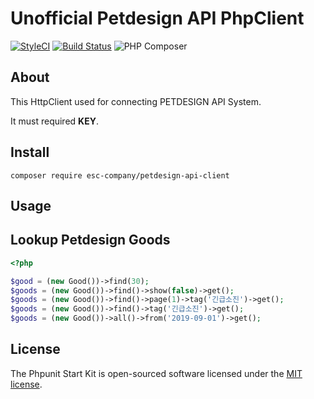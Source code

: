 # Unofficial Petdesign API PhpClient

[![StyleCI](https://github.styleci.io/repos/138573135/shield?branch=master)](https://github.styleci.io/repos/138573135)
[![Build Status](https://travis-ci.org/cable8mm/petdesign-api-php-client.svg?branch=master)](https://travis-ci.org/cable8mm/petdesign-api-php-client)
![PHP Composer](https://github.com/cable8mm/petdesign-api-php-client/workflows/PHP%20Composer/badge.svg)

## About

This HttpClient used for connecting PETDESIGN API System.

It must required **KEY**.

## Install

```
composer require esc-company/petdesign-api-client
```

## Usage

## Lookup Petdesign Goods

```php
<?php

$good = (new Good())->find(30);
$goods = (new Good())->find()->show(false)->get();
$goods = (new Good())->find()->page(1)->tag('긴급소진')->get();
$goods = (new Good())->find()->tag('긴급소진')->get();
$goods = (new Good())->all()->from('2019-09-01')->get();
```

## License

The Phpunit Start Kit is open-sourced software licensed under the [MIT license](https://opensource.org/licenses/MIT).
